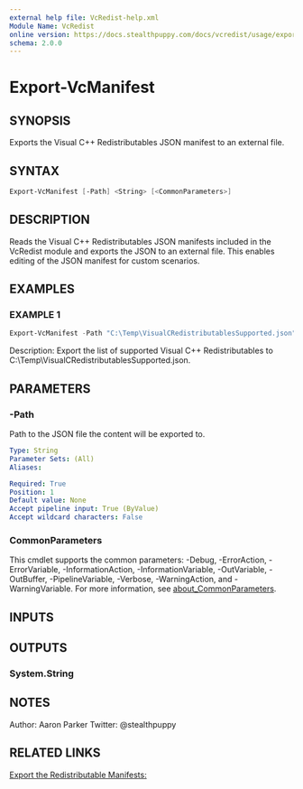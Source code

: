 ```yaml
---
external help file: VcRedist-help.xml
Module Name: VcRedist
online version: https://docs.stealthpuppy.com/docs/vcredist/usage/export-manifests
schema: 2.0.0
---
```


# Export-VcManifest

## SYNOPSIS

Exports the Visual C++ Redistributables JSON manifest to an external file.

## SYNTAX

```powershell
Export-VcManifest [-Path] <String> [<CommonParameters>]
```

## DESCRIPTION

Reads the Visual C++ Redistributables JSON manifests included in the VcRedist module and exports the JSON to an external file.
This enables editing of the JSON manifest for custom scenarios.

## EXAMPLES

### EXAMPLE 1

```powershell
Export-VcManifest -Path "C:\Temp\VisualCRedistributablesSupported.json"
```

Description:
Export the list of supported Visual C++ Redistributables to C:\Temp\VisualCRedistributablesSupported.json.

## PARAMETERS

### -Path

Path to the JSON file the content will be exported to.

```yaml
Type: String
Parameter Sets: (All)
Aliases:

Required: True
Position: 1
Default value: None
Accept pipeline input: True (ByValue)
Accept wildcard characters: False
```

### CommonParameters

This cmdlet supports the common parameters: -Debug, -ErrorAction, -ErrorVariable, -InformationAction, -InformationVariable, -OutVariable, -OutBuffer, -PipelineVariable, -Verbose, -WarningAction, and -WarningVariable. For more information, see [about_CommonParameters](http://go.microsoft.com/fwlink/?LinkID=113216).

## INPUTS

## OUTPUTS

### System.String

## NOTES

Author: Aaron Parker
Twitter: @stealthpuppy

## RELATED LINKS

[Export the Redistributable Manifests:](https://stealthpuppy.com/vcredist/export-vcmanifest.html)
